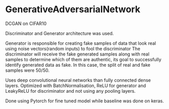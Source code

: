 # GenerativeAdversarialNetwork
DCGAN on CIFAR10

Discriminator and Generator architecture was used.

Generator is responsible for creating fake samples of data that look real using noise vectors(random inputs) to fool the discriminator
The discriminator will receive the fake generated samples along with real samples to determine which of them are authentic, its goal to successfully identify generated data as fake.
In this case, the split of real and fake samples were 50/50.

Uses deep convolutional neural networks than fully connected dense layers. Optimized with BatchNormalisation, ReLU for generator and LeakyReLU for discriminator and not using any pooling layers.

Done using Pytorch for fine tuned model while baseline was done on keras.

